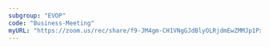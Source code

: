 ```yaml
---
subgroup: "EVOP"
code: "Business-Meeting"
myURL: "https://zoom.us/rec/share/f9-JM4gm-CH1VNgGJdBlyOLRjdmEwZMMJp1PxKeJ_HrOcHXGfKArWe9wobwwgkQL.5OjiNbENBTFQSQ_E?startTime=1623773612000"
---
```

